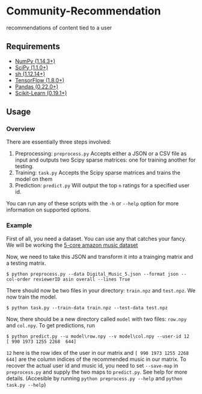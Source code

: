 # Community-Recommendation
recommendations of content tied to a user

## Requirements 
* [NumPy (1.14.3+)](http://www.numpy.org/)
* [SciPy (1.1.0+)](https://www.scipy.org/)
* [sh (1.12.14+)](https://amoffat.github.io/sh/)
* [TensorFlow (1.8.0+)](https://www.tensorflow.org/)
* [Pandas (0.22.0+)](https://pandas.pydata.org/)
* [Scikit-Learn (0.19.1+)](http://scikit-learn.org/stable/index.html)

## Usage

### Overview

There are essentially three steps involved:

1. Preprocessing: `preprocess.py`  Accepts either a JSON or a CSV file as input and outputs two Scipy sparse matrices: one for training another for testing.
2. Training: `task.py` Accepts the Scipy sparse matrices and trains the model on them
3. Prediction: `predict.py`  Will output the top `n` ratings for a specified user id.

You can run any of these scripts with the `-h` or `--help` option for more information on supported options.

### Example

First of all, you need a dataset. You can use any that catches your fancy. We will be working the [5-core amazon music dataset](http://jmcauley.ucsd.edu/data/amazon/)

Now, we need to take this JSON and transform it into a trainging matrix and a testing matrix. 

```console
$ python preprocess.py --data Digital_Music_5.json --format json --col-order reviewerID asin overall --lines True
```

There should now be two files in your directory: `train.npz` and `test.npz`. We now train the model.

```console
$ python task.py --train-data train.npz --test-data test.npz
```

Now, there should be a new directory called `model` with two files: `row.npy` and `col.npy`. To get predictions, run

```console
$ python predict.py --u model\row.npy --v model\col.npy --user-id 12
[ 990 1973 1255 2268  644]
```
`12` here is the row idex of the user in our matrix and `[ 990 1973 1255 2268  644]` are the column indices of the recommended music in our matrix. To recover the actual user id and music id, you need to set `--save-map` in `preprocess.py` and supply the two maps to `predict.py`. See help for more details. (Accesible by running `python preprocess.py --help` and `python task.py --help`)


